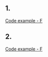 ## 1. 


[Code example - F](https://github.com/eclairsameal/Level-3_Python/blob/main/homework21/homework21_1.py)



## 2. 


[Code example - F](https://github.com/eclairsameal/Level-3_Python/blob/main/homework21/homework21_2.py)


